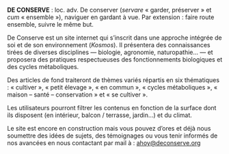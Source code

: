 **DE CONSERVE** : loc. adv. De conserver (_servare_ « garder, préserver » et _cum_ « ensemble »), naviguer en gardant à vue. Par extension : faire route ensemble, suivre le même but.


De Conserve est un site internet qui s’inscrit dans une approche intégrée de soi et de son environnement (_Kosmos_). Il présentera des connaissances tirées de diverses disciplines — biologie, agronomie, naturopathie... — et proposera des pratiques respectueuses des fonctionnements biologiques et des cycles métaboliques. 

Des articles de fond traiteront de thèmes variés répartis en six thématiques : « cultiver », « petit élevage », « en commun », « cycles métaboliques », « maison – santé – conservation » et « se cultiver ».

Les utilisateurs pourront filtrer les contenus en fonction de la surface dont ils disposent (en intérieur, balcon / terrasse, jardin...) et du climat.


Le site est encore en construction mais vous pouvez d’ores et déjà nous soumettre des idées de sujets, des témoignages ou vous tenir informés de nos avancées en nous contactant par mail à : [ahoy@deconserve.org](mailto:ahoy@deconserve.org)
